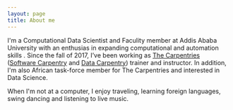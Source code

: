 ```yaml
---
layout: page
title: About me
---
```


I'm a Computational Data Scientist and Faculity member at Addis Ababa University with an enthusias in expanding computational and automation skills . Since the fall of 2017, I’ve been working as [The Carpentries](https://carpentries.org/trainers/) ([Software Carpentry](https://software-carpentry.org/team/) and [Data Carpentry](http://www.datacarpentry.org/)) trainer and instructor. In addition, I'm also African task-force member for  The Carpentries and interested in Data Science.

When I'm not at a computer, I enjoy traveling, learning foreign languages, swing dancing and listening to live music. 
